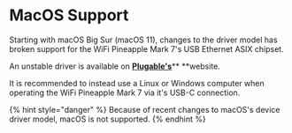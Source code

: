 # MacOS Support

Starting with macOS Big Sur (macOS 11), changes to the driver model has broken support for the WiFi Pineapple Mark 7's USB Ethernet ASIX chipset.

An unstable driver is available on [**Plugable's**](https://plugable.com/blogs/news/new-asix-driver-fixes-macos-11-big-sur-ethernet)** **website.

It is recommended to instead use a Linux or Windows computer when operating the WiFi Pineapple Mark 7 via it's USB-C connection.

{% hint style="danger" %}
Because of recent changes to macOS's device driver model, macOS is not supported.
{% endhint %}
